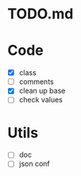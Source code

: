 # TODO.md

# Code

- [x] class
- [ ] comments
- [x] clean up base
- [ ] check values

# Utils

- [ ] doc
- [ ] json conf
